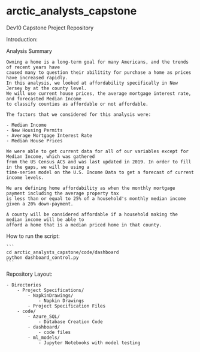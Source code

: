 # arctic_analysts_capstone
Dev10 Capstone Project Repository

Introduction:

Analysis Summary

    Owning a home is a long-term goal for many Americans, and the trends of recent years have
    caused many to question their abilitity for purchase a home as prices have increased rapidly.
    In this analysis, we looked at affordability specifically in New Jersey by at the county level.
    We will use current house prices, the average mortgage interest rate, and forecasted Median Income
    to classify counties as affordable or not affordable.

    The factors that we considered for this analysis were:

    - Median Income
    - New Housing Permits
    - Average Mortgage Interest Rate
    - Median House Prices
    
    We were able to get current data for all of our variables except for Median Income, which was gathered
    from the US Census ACS and was last updated in 2019. In order to fill in the gaps, we will be using a 
    time-series model on the U.S. Income Data to get a forecast of current income levels.

    We are defining home affordability as when the monthly mortgage payment including the average property tax
    is less than or equal to 25% of a household's monthly median income given a 20% down-payment.

    A county will be considered affordable if a household making the median income will be able to 
    afford a home that is a median priced home in that county.
    
How to run the script:
    
    ```
    cd arctic_analysts_capstone/code/dashboard
    python dashboard_control.py
    ```
        
Repository Layout:

    - Directories
        - Project Specifications/
            - NapkinDrawings/
                - Napkin Drawings
            - Project Specification Files
        - code/
            - Azure_SQL/
                - Database Creation Code
            - dashboard/
                - code files
            - ml_models/
                - Jupyter Notebooks with model testing
